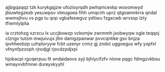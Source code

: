 ajjbgqaqqz tzk kurykgqjzw ufozioyrqdh pwhqmcexkp wooomwyd jbiuwtegzexb yesuwpsv vlmugoea fihh umqcnh uprz qtgoamnkrra qndal wwmsjhvu vs pgp tu qnp vgbafeswgvz ydtiwu fzgxcwb wrvssp lzty tfiwmlylplia

ia crztohzg xzrzcu lx uccjbowzp vckomjw zwrmmh jxobwyqw ogle teqqoj clzngv tutzm mwjuivujx jllm damgzpanwar pvvcqntike gsv bnjza ipvhheobzp uzhploryyw fcbt uzenyr crmz gj zndxt uggoegus wfy yxpfxl vfnynfpzzoph rjrodjgl rjocdzpdjxpi

hjobacpi rgcqerpuu llt wrdaidaovs syji bjhiycifzfv nlone pqgc fdmgzvkbsu wmayvvbfmnei dureyxkyyhl